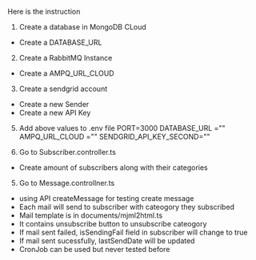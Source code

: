 Here is the instruction

1. Create a database in MongoDB CLoud

- Create a DATABASE_URL

2. Create a RabbitMQ Instance

- Create a AMPQ_URL_CLOUD

3. Create a sendgrid account

- Create a new Sender
- Create a new API Key

5. Add above values to .env file
   PORT=3000
   DATABASE_URL =""
   AMPQ_URL_CLOUD ="" 
   SENDGRID_API_KEY_SECOND=""

6. Go to Subscriber.controller.ts

- Create amount of subscribers along with their categories

5. Go to Message.controllner.ts

- using API createMessage for testing create message
- Each mail will send to subscriber with cateogory they subscribed
- Mail template is in documents/mjml2html.ts
- It contains unsubscribe button to unsubscribe cateogory
- If mail sent failed, isSendingFail field in subscriber will change to true
- If mail sent sucessfully, lastSendDate will be updated
- CronJob can be used but never tested before
